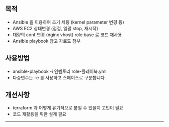 ## 목적
* Ansible 을 이용하여 초기 세팅 (kernel parameter 변경 등)
* AWS EC2 상태변경 (점검, 일괄 stop, 재시작)
* 대량의 conf 변경 (nginx vhost) role base 로 코드 재사용
* Ansible playbook 참고 자료도 첨부


## 사용방법
* ansible-playbook -i 인벤토리 role-플레이북.yml
* 다중변수는 -e 를 사용하고 스페이스로 구분합니다.

## 개선사항
* terraform 과 어떻게 유기적으로 붙일 수 있을지 고민이 필요
* 코드 재활용을 위한 설계 필요
<hr/>

